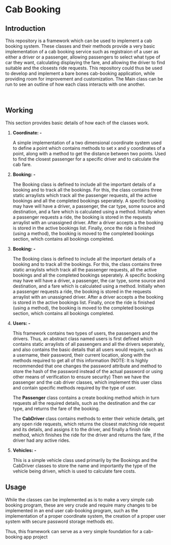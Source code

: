 <h1>Cab Booking</h1>
<h2>Introduction</h2>
<p> This repository is a framework which can be used to implement a cab booking system. These classes and their methods provide a very basic implementation of a cab booking service such as registraion of a user as either a driver or a passenger, allowing passengers to select what type of car they want, calculating displaying the fare, and allowing the driver to find suitable and the closests ride requests. This repository could thus be used to develop and implement a bare bones cab-booking application, while providing room for improvement and customization. The Main class can be run to see an outline of how each class interacts with one another.</p><br>
<h2>Working</h2>
This section provides basic details of how each of the classes work.
<ol>
  <li><b>Coordinate: -</b>
  <p>A simple implementation of a two dimensional coordinate system used to define a point which contains methods to set x and y coordinates of a point, along with a method to get the distance between two points. Used to find the closest passenger for a specific driver and to calculate the cab fare.</p></li>
  <li><b>Booking: -</b>
  <p>The Booking class is defined to include all the important details of a booking and to track all the bookings. For this, the class contains three static arraylists which track all the passenger requests, all the active bookings and all the completed bookings seperately. A specific booking may have will have a driver, a passenger, the car type, some source and destination, and a fare which is calculated using a method. Initially when a passenger requests a ride, the booking is stored in the requests arraylist with an unassigned driver. After a driver accepts a the booking is stored in the active bookings list. Finally, once the ride is finished (using a method), the booking is moved to the completed bookings section, which contains all bookings completed.</p></li>
<li><b>Booking: -</b>
  <p>The Booking class is defined to include all the important details of a booking and to track all the bookings. For this, the class contains three static arraylists which track all the passenger requests, all the active bookings and all the completed bookings seperately. A specific booking may have will have a driver, a passenger, the car type, some source and destination, and a fare which is calculated using a method. Initially when a passenger requests a ride, the booking is stored in the requests arraylist with an unassigned driver. After a driver accepts a the booking is stored in the active bookings list. Finally, once the ride is finished (using a method), the booking is moved to the completed bookings section, which contains all bookings completed.</p></li>
<li><b>Users: -</b>
  <p>This framework contains two types of users, the passengers and the drivers. Thus, an abstract class named users is first defined which contains static arraylists of all passengers and all the drivers seperately, and also contains the basic details that all users would require, such as a username, their password, their current location, along with the methods required to get all of this information 
(NOTE: It is highly recommended that one changes the password attribute and method to store the hash of the password instead of the actual password or using other means of verification to ensure security)
Then we have the passenger and the cab driver classes, which implement this user class and contain specific methods required by the type of user.</p>
    <p>The <b>Passenger</b> class contains a create booking method which in turn requests all the required details, such as the destination and the car type, and returns the fare of the booking.</p>
    <p>The <b>CabDriver</b> class contains methods to enter their vehicle details, get any open ride requests, which returns the closest matching ride request and its details, and assigns it to the driver, and finally a finish ride method, which finishes the ride for the driver and returns the fare, if the driver had any active rides.
  </p></li>
  <li><b>Vehicles: -</b>
  <p>This is a simple vehicle class used primarily by the Bookings and the CabDriver classes to store the name and importantly the type of the vehicle being driven, which is used to calculate fare costs.</p></li>
</ol>
<h2>Usage</h2>
<p>While the classes can be implemented as is to make a very simple cab booking program, these are very crude and require many changes to be implemented in an end user cab-booking program, such as the implementation of a proper coordinate system, the creation of a proper user system with secure password storage methods etc. </p>
<p>Thus, this framework can serve as a very simple foundation for a cab-booking app project</p>
